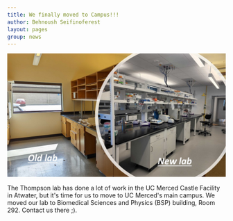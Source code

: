 ```yaml
---
title: We finally moved to Campus!!!
author: Behnoush Seifinoferest
layout: pages
group: news
---
```

<span class="image fit"><img src="/images/2022.08.09_Moving.jpg" alt="" class="img-responsive"></span>


The Thompson lab has done a lot of work in the UC Merced Castle Facility in Atwater, but it's time for us to move to UC Merced's main 
campus. We moved our lab to Biomedical Sciences and Physics (BSP) building, Room 292. Contact us there ;).
